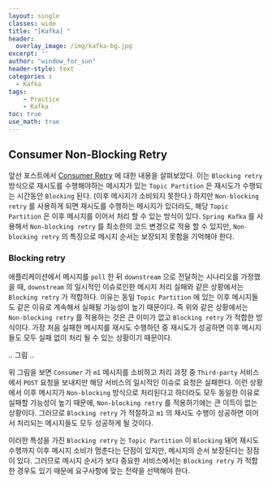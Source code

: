 ```yaml
--- 
layout: single
classes: wide
title: "[Kafka] "
header:
  overlay_image: /img/kafka-bg.jpg
excerpt: ''
author: "window_for_sun"
header-style: text
categories :
  - Kafka
tags:
    - Practice
    - Kafka
toc: true
use_math: true
---
```


## Consumer Non-Blocking Retry
앞선 포스트에서 [Consumer Retry]()
에 대한 내용을 살펴보았다. 
이는 `Blocking retry` 방식으로 재시도를 수행해야하는 메시지가 있는 `Topic Partition` 은 
재시도가 수행되는 시간동안 `Blocking` 된다. (이후 메시지가 소비되지 못한다.)
하지만 `Non-blocking retry` 를 사용하게 되면 재시도를 수행하는 메시지가 있더라도, 
해당 `Topic Partition` 은 이후 메시지를 이어서 처리 할 수 있는 방식이 있다. 
`Spring Kafka` 를 사용해서 `Non-blocking retry` 를 최소한의 코드 변경으로 적용 할 수 있지만, 
`Non-blocking retry` 의 특징으로 메시지 순서는 보장되지 못함을 기억해야 한다.  


### Blocking retry
애플리케이션에서 메시지를 `poll` 한 뒤 `downstream` 으로 전달하는 시나리오를 가정했을 때, 
`downstream` 의 일시적인 이슈로인한 메시지 처리 실패와 같은 상황에서는 `Blocking retry` 가 적합하다. 
이유는 동일 `Topic Partition` 에 있는 이후 메시지들도 같은 이유로 계속해서 실패될 가능성이 높기 때문이다. 
즉 위와 같은 상황에서는 `Non-blocking retry` 를 적용하는 것은 큰 이미가 없고 `Blocking retry` 가 적합한 방식이다. 
가장 처음 실패한 메시지를 재시도 수행하던 중 재시도가 성공하면 이후 메시지들도 모두 실패 없이 처리 될 수 있는 상황이기 때문이다.  

.. 그림 ..

위 그림을 보면 `Consumer` 가 `m1` 메시지를 소비하고
처리 과정 중 `Third-party` 서비스에서 `POST` 요청을 보내지만 해당 서비스의 일시적인 이슈로 요청은 실패한다. 
이런 상황에서 이후 메시지가 `Non-blocking` 방식으로 처리된다고 하더라도 모두 동일한 이유로 실패할 가능성이 높기 때문에, 
`Non-blocking retry` 를 적용하기에는 큰 이득이 없는 상황이다. 
그러므로 `Blocking retry` 가 적절하고 `m1` 의 재시도 수행이 성공하면 이어서 처리되는 메시지들도 모두 성공하게 될 것이다.  

이러한 특성을 가진 `Blocking retry` 는 `Topic Partition` 이 `Blocking` 돼어 재시도 수행까지 이후 메시지 소비가 멈춘다는 단점이 있지만, 
메시지의 순서 보장된다는 장점이 있다. 
그러므로 메시지 순서가 보다 중요한 서비스에서는 `Blocking retry` 가 적합한 경우도 있기 때문에 요구사항에 맞는 전략을 선택해야 한다.  

